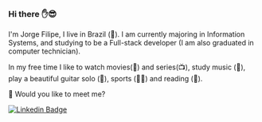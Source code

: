 ### Hi there :hand::sunglasses:

  I'm Jorge Filipe, I live in Brazil (:sunrise_over_mountains:). I am currently majoring in Information Systems, and studying to be a Full-stack developer (I am also graduated in computer technician).

  In my free time I like to watch movies(:movie_camera:) and series(:tv:), study music (:musical_score:), play a beautiful guitar solo (:guitar:), sports (:running_man:) and reading (:book:).

  :mag_right: Would you like to meet me?

[![Linkedin Badge](https://img.shields.io/badge/-LinkedIn-blue?style=flat-square&logo=Linkedin&logoColor=white&link=https://www.linkedin.com/in/Jorge-Filipe-Silva)](https://www.linkedin.com/in/fill)
